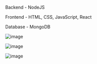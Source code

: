 Backend - NodeJS

Frontend - HTML, CSS, JavaScript, React

Database - MongoDB

![image](https://user-images.githubusercontent.com/60794589/162875264-3ee0e2a7-c17e-4352-bf53-8047305728ff.png)

![image](https://user-images.githubusercontent.com/60794589/162875677-64927d37-e950-42bf-8efb-9ccb2b1c609a.png)

![image](https://user-images.githubusercontent.com/60794589/162875727-e0dc23bb-ca14-4e3d-844e-f16af59b754f.png)
